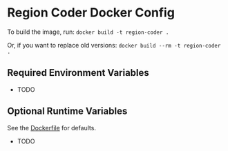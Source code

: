 # Region Coder Docker Config #
To build the image, run:
    `docker build -t region-coder .`

Or, if you want to replace old versions:
    `docker build --rm -t region-coder .`

## Required Environment Variables ##

* TODO

## Optional Runtime Variables ##
See the [Dockerfile](Dockerfile) for defaults.

* TODO